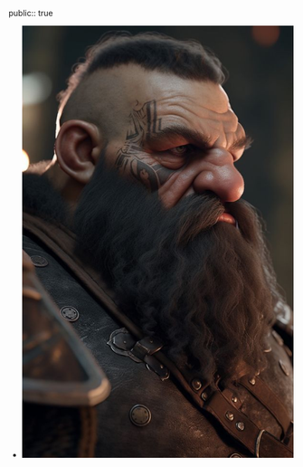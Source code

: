 public:: true

- ![WhatsApp Image 2025-02-23 at 16.00.40.jpeg](../assets/WhatsApp_Image_2025-02-23_at_16.00.40_1740340896070_0.jpeg)